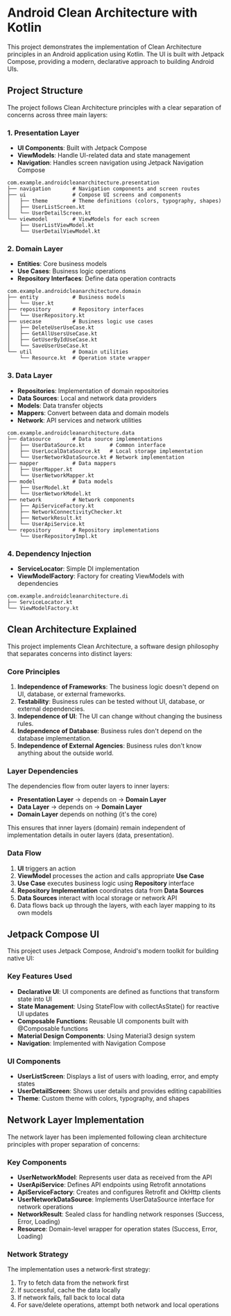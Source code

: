 # Android Clean Architecture with Kotlin

This project demonstrates the implementation of Clean Architecture principles in an Android application using Kotlin. The UI is built with Jetpack Compose, providing a modern, declarative approach to building Android UIs.

## Project Structure

The project follows Clean Architecture principles with a clear separation of concerns across three main layers:

### 1. Presentation Layer
- **UI Components**: Built with Jetpack Compose
- **ViewModels**: Handle UI-related data and state management
- **Navigation**: Handles screen navigation using Jetpack Navigation Compose

```
com.example.androidcleanarchitecture.presentation
├── navigation       # Navigation components and screen routes
├── ui               # Compose UI screens and components
│   ├── theme        # Theme definitions (colors, typography, shapes)
│   ├── UserListScreen.kt
│   └── UserDetailScreen.kt
└── viewmodel        # ViewModels for each screen
    ├── UserListViewModel.kt
    └── UserDetailViewModel.kt
```

### 2. Domain Layer
- **Entities**: Core business models
- **Use Cases**: Business logic operations
- **Repository Interfaces**: Define data operation contracts

```
com.example.androidcleanarchitecture.domain
├── entity           # Business models
│   └── User.kt
├── repository       # Repository interfaces
│   └── UserRepository.kt
├── usecase          # Business logic use cases
│   ├── DeleteUserUseCase.kt
│   ├── GetAllUsersUseCase.kt
│   ├── GetUserByIdUseCase.kt
│   └── SaveUserUseCase.kt
└── util             # Domain utilities
    └── Resource.kt  # Operation state wrapper
```

### 3. Data Layer
- **Repositories**: Implementation of domain repositories
- **Data Sources**: Local and network data providers
- **Models**: Data transfer objects
- **Mappers**: Convert between data and domain models
- **Network**: API services and network utilities

```
com.example.androidcleanarchitecture.data
├── datasource       # Data source implementations
│   ├── UserDataSource.kt        # Common interface
│   ├── UserLocalDataSource.kt   # Local storage implementation
│   └── UserNetworkDataSource.kt # Network implementation
├── mapper           # Data mappers
│   ├── UserMapper.kt
│   └── UserNetworkMapper.kt
├── model            # Data models
│   ├── UserModel.kt
│   └── UserNetworkModel.kt
├── network          # Network components
│   ├── ApiServiceFactory.kt
│   ├── NetworkConnectivityChecker.kt
│   ├── NetworkResult.kt
│   └── UserApiService.kt
└── repository       # Repository implementations
    └── UserRepositoryImpl.kt
```

### 4. Dependency Injection
- **ServiceLocator**: Simple DI implementation
- **ViewModelFactory**: Factory for creating ViewModels with dependencies

```
com.example.androidcleanarchitecture.di
├── ServiceLocator.kt
└── ViewModelFactory.kt
```

## Clean Architecture Explained

This project implements Clean Architecture, a software design philosophy that separates concerns into distinct layers:

### Core Principles

1. **Independence of Frameworks**: The business logic doesn't depend on UI, database, or external frameworks.
2. **Testability**: Business rules can be tested without UI, database, or external dependencies.
3. **Independence of UI**: The UI can change without changing the business rules.
4. **Independence of Database**: Business rules don't depend on the database implementation.
5. **Independence of External Agencies**: Business rules don't know anything about the outside world.

### Layer Dependencies

The dependencies flow from outer layers to inner layers:
- **Presentation Layer** → depends on → **Domain Layer**
- **Data Layer** → depends on → **Domain Layer**
- **Domain Layer** depends on nothing (it's the core)

This ensures that inner layers (domain) remain independent of implementation details in outer layers (data, presentation).

### Data Flow

1. **UI** triggers an action
2. **ViewModel** processes the action and calls appropriate **Use Case**
3. **Use Case** executes business logic using **Repository** interface
4. **Repository Implementation** coordinates data from **Data Sources**
5. **Data Sources** interact with local storage or network API
6. Data flows back up through the layers, with each layer mapping to its own models

## Jetpack Compose UI

This project uses Jetpack Compose, Android's modern toolkit for building native UI:

### Key Features Used

- **Declarative UI**: UI components are defined as functions that transform state into UI
- **State Management**: Using StateFlow with collectAsState() for reactive UI updates
- **Composable Functions**: Reusable UI components built with @Composable functions
- **Material Design Components**: Using Material3 design system
- **Navigation**: Implemented with Navigation Compose

### UI Components

- **UserListScreen**: Displays a list of users with loading, error, and empty states
- **UserDetailScreen**: Shows user details and provides editing capabilities
- **Theme**: Custom theme with colors, typography, and shapes

## Network Layer Implementation

The network layer has been implemented following clean architecture principles with proper separation of concerns:

### Key Components

- **UserNetworkModel**: Represents user data as received from the API
- **UserApiService**: Defines API endpoints using Retrofit annotations
- **ApiServiceFactory**: Creates and configures Retrofit and OkHttp clients
- **UserNetworkDataSource**: Implements UserDataSource interface for network operations
- **NetworkResult**: Sealed class for handling network responses (Success, Error, Loading)
- **Resource**: Domain-level wrapper for operation states (Success, Error, Loading)

### Network Strategy

The implementation uses a network-first strategy:
1. Try to fetch data from the network first
2. If successful, cache the data locally
3. If network fails, fall back to local data
4. For save/delete operations, attempt both network and local operations

